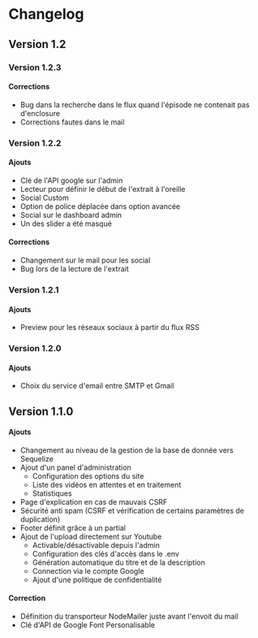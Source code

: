 # Changelog
## Version 1.2
### Version 1.2.3
#### Corrections
- Bug dans la recherche dans le flux quand l'épisode ne contenait pas d'enclosure
- Corrections fautes dans le mail

### Version 1.2.2
#### Ajouts
- Clé de l'API google sur l'admin
- Lecteur pour définir le début de l'extrait à l'oreille
- Social Custom
- Option de police déplacée dans option avancée
- Social sur le dashboard admin
- Un des slider a été masqué

#### Corrections
- Changement sur le mail pour les social
- Bug lors de la lecture de l'extrait

### Version 1.2.1
#### Ajouts
- Preview pour les réseaux sociaux à partir du flux RSS

### Version 1.2.0
#### Ajouts
- Choix du service d'email entre SMTP et Gmail

## Version 1.1.0
#### Ajouts
- Changement au niveau de la gestion de la base de donnée vers Sequelize
- Ajout d'un panel d'administration
  - Configuration des options du site
  - Liste des vidéos en attentes et en traitement
  - Statistiques
- Page d'explication en cas de mauvais CSRF
- Sécurité anti spam (CSRF et vérification de certains paramètres de duplication)
- Footer définit grâce à un partial
- Ajout de l'upload directement sur Youtube
  - Activable/désactivable depuis l'admin
  - Configuration des clés d'accès dans le .env
  - Génération automatique du titre et de la description
  - Connection via le compte Google
  - Ajout d'une politique de confidentialité

#### Correction
- Définition du transporteur NodeMailer juste avant l'envoit du mail
- Clé d'API de Google Font Personalisable